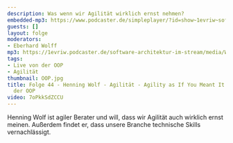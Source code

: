 ```yaml
---
description: Was wenn wir Agilität wirklich ernst nehmen?
embedded-mp3: https://www.podcaster.de/simpleplayer/?id=show~1evriw~software-architektur-im-stream~pod-603283593b835661745435&v=1614151242
guests: []
layout: folge
moderators:
- Eberhard Wolff
mp3: https://1evriw.podcaster.de/software-architektur-im-stream/media/Wolf.mp3
tags:
- Live von der OOP
- Agilität
thumbnail: OOP.jpg
title: Folge 44 - Henning Wolf - Agilität - Agility as If You Meant It - Live von
  der OOP
video: 7oPkkSdZCCU
---
```


Henning Wolf ist agiler Berater und will, dass wir Agilität auch
wirklich ernst meinen. Außerdem findet er, dass unsere Branche
technische Skills vernachlässigt.

